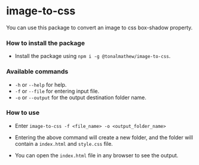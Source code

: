 # image-to-css

You can use this package to convert an image to css box-shadow property.

### How to install the package

- Install the package using `npm i -g @tonalmathew/image-to-css`.

### Available commands

- `-h` or `--help` for help.
- `-f` or `--file` for entering input file.
- `-o` or `--output` for the output destination folder name.

### How to use

- Enter `image-to-css -f <file_name> -o <output_folder_name>`

- Entering the above command will create a new folder, and the folder will contain a `index.html` and `style.css` file.

- You can open the `index.html` file in any browser to see the output.